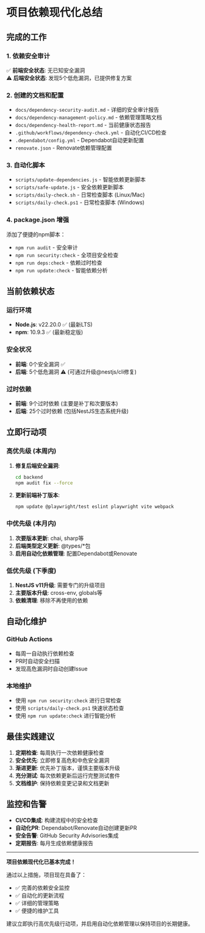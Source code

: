 # 项目依赖现代化总结

## 完成的工作

### 1. 依赖安全审计
✅ **前端安全状态**: 无已知安全漏洞  
⚠️ **后端安全状态**: 发现5个低危漏洞，已提供修复方案

### 2. 创建的文档和配置
- `docs/dependency-security-audit.md` - 详细的安全审计报告
- `docs/dependency-management-policy.md` - 依赖管理策略文档
- `docs/dependency-health-report.md` - 当前健康状态报告
- `.github/workflows/dependency-check.yml` - 自动化CI/CD检查
- `.dependabot/config.yml` - Dependabot自动更新配置
- `renovate.json` - Renovate依赖管理配置

### 3. 自动化脚本
- `scripts/update-dependencies.js` - 智能依赖更新脚本
- `scripts/safe-update.js` - 安全依赖更新脚本
- `scripts/daily-check.sh` - 日常检查脚本 (Linux/Mac)
- `scripts/daily-check.ps1` - 日常检查脚本 (Windows)

### 4. package.json 增强
添加了便捷的npm脚本：
- `npm run audit` - 安全审计
- `npm run security:check` - 全项目安全检查
- `npm run deps:check` - 依赖过时检查
- `npm run update:check` - 智能依赖分析

## 当前依赖状态

### 运行环境
- **Node.js**: v22.20.0 ✅ (最新LTS)
- **npm**: 10.9.3 ✅ (最新稳定版)

### 安全状况
- **前端**: 0个安全漏洞 ✅
- **后端**: 5个低危漏洞 ⚠️ (可通过升级@nestjs/cli修复)

### 过时依赖
- **前端**: 9个过时依赖 (主要是补丁和次要版本)
- **后端**: 25个过时依赖 (包括NestJS生态系统升级)

## 立即行动项

### 高优先级 (本周内)
1. **修复后端安全漏洞**:
   ```bash
   cd backend
   npm audit fix --force
   ```

2. **更新前端补丁版本**:
   ```bash
   npm update @playwright/test eslint playwright vite webpack
   ```

### 中优先级 (本月内)
1. **次要版本更新**: chai, sharp等
2. **后端类型定义更新**: @types/*包
3. **启用自动化依赖管理**: 配置Dependabot或Renovate

### 低优先级 (下季度)
1. **NestJS v11升级**: 需要专门的升级项目
2. **主要版本升级**: cross-env, globals等
3. **依赖清理**: 移除不再使用的依赖

## 自动化维护

### GitHub Actions
- 每周一自动执行依赖检查
- PR时自动安全扫描
- 发现高危漏洞时自动创建Issue

### 本地维护
- 使用 `npm run security:check` 进行日常检查
- 使用 `scripts/daily-check.ps1` 快速状态检查
- 使用 `npm run update:check` 进行智能分析

## 最佳实践建议

1. **定期检查**: 每周执行一次依赖健康检查
2. **安全优先**: 立即修复高危和中危安全漏洞
3. **渐进更新**: 优先补丁版本，谨慎主要版本升级
4. **充分测试**: 每次依赖更新后运行完整测试套件
5. **文档维护**: 保持依赖变更记录和文档更新

## 监控和告警

- **CI/CD集成**: 构建流程中的安全检查
- **自动化PR**: Dependabot/Renovate自动创建更新PR
- **安全告警**: GitHub Security Advisories集成
- **定期报告**: 每月生成依赖健康报告

---

**项目依赖现代化已基本完成！**

通过以上措施，项目现在具备了：
- ✅ 完善的依赖安全监控
- ✅ 自动化的更新流程
- ✅ 详细的管理策略
- ✅ 便捷的维护工具

建议立即执行高优先级行动项，并启用自动化依赖管理以保持项目的长期健康。